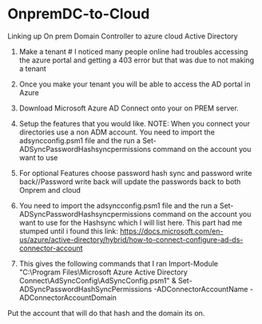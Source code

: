 # OnpremDC-to-Cloud

Linking up On prem Domain Controller to azure cloud Active Directory

1. Make a tenant # I noticed many people online had troubles accessing the azure portal and getting a 403 error but that was due to not making a tenant

2. Once you make your tenant you will be able to access the AD portal in Azure

3. Download Microsoft Azure AD Connect onto your on PREM server.

4. Setup the features that you would like. NOTE: When you connect your directories use a non ADM account. You need to import the adsyncconfig.psm1 file and the run a Set-
ADSyncPasswordHashsyncpermissions command on the account you want to use

5. For optional Features choose password hash sync and password write back//Password write back will update the passwords back to both Onprem and cloud

6.  You need to import the adsyncconfig.psm1 file and the run a Set-ADSyncPasswordHashsyncpermissions command on the account you want to use for the Hashsync which I will list here. This part had me stumped until i found this link: https://docs.microsoft.com/en-us/azure/active-directory/hybrid/how-to-connect-configure-ad-ds-connector-account

7.  This gives the following commands that I ran 
Import-Module "C:\Program Files\Microsoft Azure Active Directory Connect\AdSyncConfig\AdSyncConfig.psm1" &
Set-ADSyncPasswordHashSyncPermissions -ADConnectorAccountName <ADAccountName> -ADConnectorAccountDomain <ADDomainName>

  Put the account that will do that hash and the domain its on.
 
